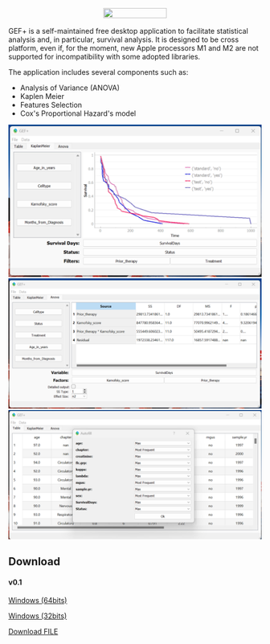 
<p align="center"><image src="https://github.com/mattianeroni/gefplus/blob/main/static/logo.jpeg" width="50%" height="50%"></image></p>

GEF+ is a self-maintained free desktop application to facilitate statistical analysis and, in particular, survival analysis. It is designed to be cross platform, even if, for the moment, new Apple processors M1 and M2 are not supported for incompatibility with some adopted libraries.

The application includes several components such as:
- Analysis of Variance (ANOVA)
- Kaplen Meier
- Features Selection
- Cox's Proportional Hazard's model

![alt text](https://github.com/mattianeroni/gefplus/blob/main/static/screen1.png)
![alt text](https://github.com/mattianeroni/gefplus/blob/main/static/screen2.png)
![alt text](https://github.com/mattianeroni/gefplus/blob/main/static/screen3.png)

## Download 

#### v0.1

<a href="https://github.com/mattianeroni/gefplus/blob/main/dataset.csv" download>Windows (64bits)</a>

<a href="https://github.com/mattianeroni/gefplus/blob/main/dataset.csv" download>Windows (32bits)</a>

<a id="raw-url" href="https://github.com/mattianeroni/gefplus/blob/main/dataset.csv">Download FILE</a>


